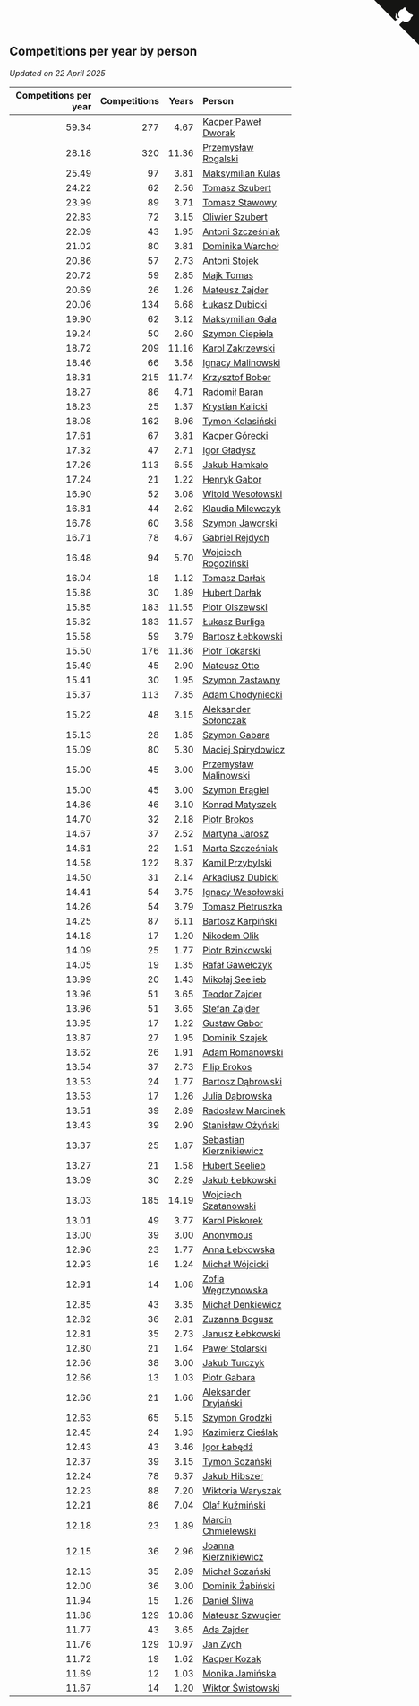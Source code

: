 ## Competitions per year by person

*Updated on 22 April 2025*

| Competitions per year | Competitions | Years | Person |
| ---: | ---: | ---: | :--- |
| 59.34 | 277 | 4.67 | [Kacper Paweł Dworak](https://www.worldcubeassociation.org/persons/2020DWOR01) |
| 28.18 | 320 | 11.36 | [Przemysław Rogalski](https://www.worldcubeassociation.org/persons/2013ROGA02) |
| 25.49 | 97 | 3.81 | [Maksymilian Kulas](https://www.worldcubeassociation.org/persons/2021KULA02) |
| 24.22 | 62 | 2.56 | [Tomasz Szubert](https://www.worldcubeassociation.org/persons/2022SZUB02) |
| 23.99 | 89 | 3.71 | [Tomasz Stawowy](https://www.worldcubeassociation.org/persons/2021STAW01) |
| 22.83 | 72 | 3.15 | [Oliwier Szubert](https://www.worldcubeassociation.org/persons/2022SZUB01) |
| 22.09 | 43 | 1.95 | [Antoni Szcześniak](https://www.worldcubeassociation.org/persons/2023SZCZ04) |
| 21.02 | 80 | 3.81 | [Dominika Warchoł](https://www.worldcubeassociation.org/persons/2021WARC01) |
| 20.86 | 57 | 2.73 | [Antoni Stojek](https://www.worldcubeassociation.org/persons/2022STOJ03) |
| 20.72 | 59 | 2.85 | [Majk Tomas](https://www.worldcubeassociation.org/persons/2022TOMA05) |
| 20.69 | 26 | 1.26 | [Mateusz Zajder](https://www.worldcubeassociation.org/persons/2024ZAJD01) |
| 20.06 | 134 | 6.68 | [Łukasz Dubicki](https://www.worldcubeassociation.org/persons/2018DUBI01) |
| 19.90 | 62 | 3.12 | [Maksymilian Gala](https://www.worldcubeassociation.org/persons/2022GALA01) |
| 19.24 | 50 | 2.60 | [Szymon Ciepiela](https://www.worldcubeassociation.org/persons/2022CIEP01) |
| 18.72 | 209 | 11.16 | [Karol Zakrzewski](https://www.worldcubeassociation.org/persons/2014ZAKR01) |
| 18.46 | 66 | 3.58 | [Ignacy Malinowski](https://www.worldcubeassociation.org/persons/2021MALI02) |
| 18.31 | 215 | 11.74 | [Krzysztof Bober](https://www.worldcubeassociation.org/persons/2013BOBE01) |
| 18.27 | 86 | 4.71 | [Radomił Baran](https://www.worldcubeassociation.org/persons/2020BARA02) |
| 18.23 | 25 | 1.37 | [Krystian Kalicki](https://www.worldcubeassociation.org/persons/2023KALI10) |
| 18.08 | 162 | 8.96 | [Tymon Kolasiński](https://www.worldcubeassociation.org/persons/2016KOLA02) |
| 17.61 | 67 | 3.81 | [Kacper Górecki](https://www.worldcubeassociation.org/persons/2021GORE01) |
| 17.32 | 47 | 2.71 | [Igor Gładysz](https://www.worldcubeassociation.org/persons/2022GLAD01) |
| 17.26 | 113 | 6.55 | [Jakub Hamkało](https://www.worldcubeassociation.org/persons/2018HAMK01) |
| 17.24 | 21 | 1.22 | [Henryk Gabor](https://www.worldcubeassociation.org/persons/2024GABO02) |
| 16.90 | 52 | 3.08 | [Witold Wesołowski](https://www.worldcubeassociation.org/persons/2022WESO01) |
| 16.81 | 44 | 2.62 | [Klaudia Milewczyk](https://www.worldcubeassociation.org/persons/2022MILE05) |
| 16.78 | 60 | 3.58 | [Szymon Jaworski](https://www.worldcubeassociation.org/persons/2021JAWO01) |
| 16.71 | 78 | 4.67 | [Gabriel Rejdych](https://www.worldcubeassociation.org/persons/2020REJD01) |
| 16.48 | 94 | 5.70 | [Wojciech Rogoziński](https://www.worldcubeassociation.org/persons/2019ROGO04) |
| 16.04 | 18 | 1.12 | [Tomasz Darłak](https://www.worldcubeassociation.org/persons/2024DARL01) |
| 15.88 | 30 | 1.89 | [Hubert Darłak](https://www.worldcubeassociation.org/persons/2023DARL03) |
| 15.85 | 183 | 11.55 | [Piotr Olszewski](https://www.worldcubeassociation.org/persons/2013OLSZ02) |
| 15.82 | 183 | 11.57 | [Łukasz Burliga](https://www.worldcubeassociation.org/persons/2013BURL01) |
| 15.58 | 59 | 3.79 | [Bartosz Łebkowski](https://www.worldcubeassociation.org/persons/2021LEBK01) |
| 15.50 | 176 | 11.36 | [Piotr Tokarski](https://www.worldcubeassociation.org/persons/2013TOKA01) |
| 15.49 | 45 | 2.90 | [Mateusz Otto](https://www.worldcubeassociation.org/persons/2022OTTO01) |
| 15.41 | 30 | 1.95 | [Szymon Zastawny](https://www.worldcubeassociation.org/persons/2023ZAST01) |
| 15.37 | 113 | 7.35 | [Adam Chodyniecki](https://www.worldcubeassociation.org/persons/2017CHOD02) |
| 15.22 | 48 | 3.15 | [Aleksander Sołonczak](https://www.worldcubeassociation.org/persons/2022SOLO01) |
| 15.13 | 28 | 1.85 | [Szymon Gabara](https://www.worldcubeassociation.org/persons/2023GABA01) |
| 15.09 | 80 | 5.30 | [Maciej Spirydowicz](https://www.worldcubeassociation.org/persons/2020SPIR01) |
| 15.00 | 45 | 3.00 | [Przemysław Malinowski](https://www.worldcubeassociation.org/persons/2022MALI01) |
| 15.00 | 45 | 3.00 | [Szymon Brągiel](https://www.worldcubeassociation.org/persons/2022BRAG03) |
| 14.86 | 46 | 3.10 | [Konrad Matyszek](https://www.worldcubeassociation.org/persons/2022MATY02) |
| 14.70 | 32 | 2.18 | [Piotr Brokos](https://www.worldcubeassociation.org/persons/2023BROK01) |
| 14.67 | 37 | 2.52 | [Martyna Jarosz](https://www.worldcubeassociation.org/persons/2022JARO01) |
| 14.61 | 22 | 1.51 | [Marta Szcześniak](https://www.worldcubeassociation.org/persons/2023SZCZ07) |
| 14.58 | 122 | 8.37 | [Kamil Przybylski](https://www.worldcubeassociation.org/persons/2016PRZY01) |
| 14.50 | 31 | 2.14 | [Arkadiusz Dubicki](https://www.worldcubeassociation.org/persons/2023DUBI01) |
| 14.41 | 54 | 3.75 | [Ignacy Wesołowski](https://www.worldcubeassociation.org/persons/2021WESO01) |
| 14.26 | 54 | 3.79 | [Tomasz Pietruszka](https://www.worldcubeassociation.org/persons/2021PIET01) |
| 14.25 | 87 | 6.11 | [Bartosz Karpiński](https://www.worldcubeassociation.org/persons/2019KARP03) |
| 14.18 | 17 | 1.20 | [Nikodem Olik](https://www.worldcubeassociation.org/persons/2024OLIK01) |
| 14.09 | 25 | 1.77 | [Piotr Bzinkowski](https://www.worldcubeassociation.org/persons/2023BZIN01) |
| 14.05 | 19 | 1.35 | [Rafał Gawełczyk](https://www.worldcubeassociation.org/persons/2023GAWE01) |
| 13.99 | 20 | 1.43 | [Mikołaj Seelieb](https://www.worldcubeassociation.org/persons/2023SEEL04) |
| 13.96 | 51 | 3.65 | [Teodor Zajder](https://www.worldcubeassociation.org/persons/2021ZAJD03) |
| 13.96 | 51 | 3.65 | [Stefan Zajder](https://www.worldcubeassociation.org/persons/2021ZAJD02) |
| 13.95 | 17 | 1.22 | [Gustaw Gabor](https://www.worldcubeassociation.org/persons/2024GABO01) |
| 13.87 | 27 | 1.95 | [Dominik Szajek](https://www.worldcubeassociation.org/persons/2023SZAJ01) |
| 13.62 | 26 | 1.91 | [Adam Romanowski](https://www.worldcubeassociation.org/persons/2023ROMA10) |
| 13.54 | 37 | 2.73 | [Filip Brokos](https://www.worldcubeassociation.org/persons/2022BROK03) |
| 13.53 | 24 | 1.77 | [Bartosz Dąbrowski](https://www.worldcubeassociation.org/persons/2023DABR07) |
| 13.53 | 17 | 1.26 | [Julia Dąbrowska](https://www.worldcubeassociation.org/persons/2024DABR01) |
| 13.51 | 39 | 2.89 | [Radosław Marcinek](https://www.worldcubeassociation.org/persons/2022MARC05) |
| 13.43 | 39 | 2.90 | [Stanisław Ożyński](https://www.worldcubeassociation.org/persons/2022OZYN01) |
| 13.37 | 25 | 1.87 | [Sebastian Kierznikiewicz](https://www.worldcubeassociation.org/persons/2023KIER02) |
| 13.27 | 21 | 1.58 | [Hubert Seelieb](https://www.worldcubeassociation.org/persons/2023SEEL02) |
| 13.09 | 30 | 2.29 | [Jakub Łebkowski](https://www.worldcubeassociation.org/persons/2023LEBK01) |
| 13.03 | 185 | 14.19 | [Wojciech Szatanowski](https://www.worldcubeassociation.org/persons/2011SZAT01) |
| 13.01 | 49 | 3.77 | [Karol Piskorek](https://www.worldcubeassociation.org/persons/2021PISK01) |
| 13.00 | 39 | 3.00 | [Anonymous](https://www.worldcubeassociation.org/persons/2022ANON03) |
| 12.96 | 23 | 1.77 | [Anna Łebkowska](https://www.worldcubeassociation.org/persons/2023LEBK04) |
| 12.93 | 16 | 1.24 | [Michał Wójcicki](https://www.worldcubeassociation.org/persons/2024WOJC01) |
| 12.91 | 14 | 1.08 | [Zofia Węgrzynowska](https://www.worldcubeassociation.org/persons/2024WEGR01) |
| 12.85 | 43 | 3.35 | [Michał Denkiewicz](https://www.worldcubeassociation.org/persons/2021DENK01) |
| 12.82 | 36 | 2.81 | [Zuzanna Bogusz](https://www.worldcubeassociation.org/persons/2022BOGU01) |
| 12.81 | 35 | 2.73 | [Janusz Łebkowski](https://www.worldcubeassociation.org/persons/2022LEBK01) |
| 12.80 | 21 | 1.64 | [Paweł Stolarski](https://www.worldcubeassociation.org/persons/2023STOL04) |
| 12.66 | 38 | 3.00 | [Jakub Turczyk](https://www.worldcubeassociation.org/persons/2022TURC02) |
| 12.66 | 13 | 1.03 | [Piotr Gabara](https://www.worldcubeassociation.org/persons/2024GABA02) |
| 12.66 | 21 | 1.66 | [Aleksander Dryjański](https://www.worldcubeassociation.org/persons/2023DRYJ01) |
| 12.63 | 65 | 5.15 | [Szymon Grodzki](https://www.worldcubeassociation.org/persons/2020GROD01) |
| 12.45 | 24 | 1.93 | [Kazimierz Cieślak](https://www.worldcubeassociation.org/persons/2023CIES01) |
| 12.43 | 43 | 3.46 | [Igor Łabędź](https://www.worldcubeassociation.org/persons/2021LABE01) |
| 12.37 | 39 | 3.15 | [Tymon Sozański](https://www.worldcubeassociation.org/persons/2022SOZA01) |
| 12.24 | 78 | 6.37 | [Jakub Hibszer](https://www.worldcubeassociation.org/persons/2018HIBS01) |
| 12.23 | 88 | 7.20 | [Wiktoria Waryszak](https://www.worldcubeassociation.org/persons/2018WARY01) |
| 12.21 | 86 | 7.04 | [Olaf Kuźmiński](https://www.worldcubeassociation.org/persons/2018KUZM02) |
| 12.18 | 23 | 1.89 | [Marcin Chmielewski](https://www.worldcubeassociation.org/persons/2023CHMI01) |
| 12.15 | 36 | 2.96 | [Joanna Kierznikiewicz](https://www.worldcubeassociation.org/persons/2022KIER01) |
| 12.13 | 35 | 2.89 | [Michał Sozański](https://www.worldcubeassociation.org/persons/2022SOZA02) |
| 12.00 | 36 | 3.00 | [Dominik Żabiński](https://www.worldcubeassociation.org/persons/2022ZABI01) |
| 11.94 | 15 | 1.26 | [Daniel Śliwa](https://www.worldcubeassociation.org/persons/2024SLIW01) |
| 11.88 | 129 | 10.86 | [Mateusz Szwugier](https://www.worldcubeassociation.org/persons/2014SZWU01) |
| 11.77 | 43 | 3.65 | [Ada Zajder](https://www.worldcubeassociation.org/persons/2021ZAJD01) |
| 11.76 | 129 | 10.97 | [Jan Zych](https://www.worldcubeassociation.org/persons/2014ZYCH01) |
| 11.72 | 19 | 1.62 | [Kacper Kozak](https://www.worldcubeassociation.org/persons/2023KOZA05) |
| 11.69 | 12 | 1.03 | [Monika Jamińska](https://www.worldcubeassociation.org/persons/2024JAMI01) |
| 11.67 | 14 | 1.20 | [Wiktor Świstowski](https://www.worldcubeassociation.org/persons/2024SWIS01) |


<a href="https://github.com/noeruchangd/wca_statistics_vn" class="github-corner" aria-label="View source on Github"><svg width="80" height="80" viewBox="0 0 250 250" style="fill:#151513; color:#fff; position: absolute; top: 0; border: 0; right: 0;" aria-hidden="true"><path d="M0,0 L115,115 L130,115 L142,142 L250,250 L250,0 Z"></path><path d="M128.3,109.0 C113.8,99.7 119.0,89.6 119.0,89.6 C122.0,82.7 120.5,78.6 120.5,78.6 C119.2,72.0 123.4,76.3 123.4,76.3 C127.3,80.9 125.5,87.3 125.5,87.3 C122.9,97.6 130.6,101.9 134.4,103.2" fill="currentColor" style="transform-origin: 130px 106px;" class="octo-arm"></path><path d="M115.0,115.0 C114.9,115.1 118.7,116.5 119.8,115.4 L133.7,101.6 C136.9,99.2 139.9,98.4 142.2,98.6 C133.8,88.0 127.5,74.4 143.8,58.0 C148.5,53.4 154.0,51.2 159.7,51.0 C160.3,49.4 163.2,43.6 171.4,40.1 C171.4,40.1 176.1,42.5 178.8,56.2 C183.1,58.6 187.2,61.8 190.9,65.4 C194.5,69.0 197.7,73.2 200.1,77.6 C213.8,80.2 216.3,84.9 216.3,84.9 C212.7,93.1 206.9,96.0 205.4,96.6 C205.1,102.4 203.0,107.8 198.3,112.5 C181.9,128.9 168.3,122.5 157.7,114.1 C157.9,116.9 156.7,120.9 152.7,124.9 L141.0,136.5 C139.8,137.7 141.6,141.9 141.8,141.8 Z" fill="currentColor" class="octo-body"></path></svg></a><style>.github-corner:hover .octo-arm{animation:octocat-wave 560ms ease-in-out}@keyframes octocat-wave{0%,100%{transform:rotate(0)}20%,60%{transform:rotate(-25deg)}40%,80%{transform:rotate(10deg)}}@media (max-width:500px){.github-corner:hover .octo-arm{animation:none}.github-corner .octo-arm{animation:octocat-wave 560ms ease-in-out}}</style>
